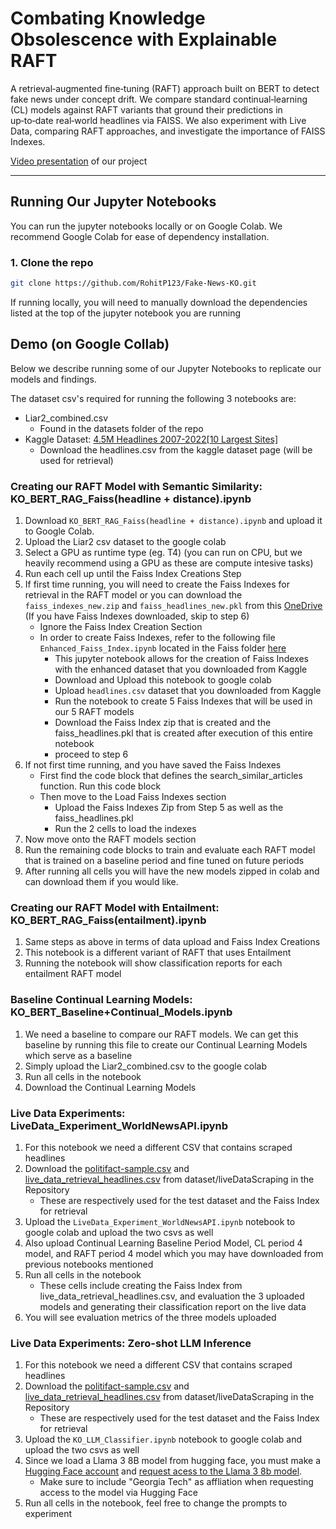 # Combating Knowledge Obsolescence with Explainable RAFT

A retrieval‑augmented fine‑tuning (RAFT) approach built on BERT to detect fake news under concept drift. We compare standard continual‑learning (CL) models against RAFT variants that ground their predictions in up‑to‑date real‑world headlines via FAISS. We also experiment with Live Data, comparing RAFT approaches, and investigate the importance of FAISS Indexes.

[Video presentation](https://www.youtube.com/watch?v=iJRgj5-gUAc) of our project

---

## Running Our Jupyter Notebooks

You can run the jupyter notebooks locally or on Google Colab. We recommend Google Colab for ease of dependency installation.

### 1. Clone the repo
```bash
git clone https://github.com/RohitP123/Fake-News-KO.git
```
If running locally, you will need to manually download the dependencies listed at the top of the jupyter notebook you are running

## Demo (on Google Collab)

Below we describe running some of our Jupyter Notebooks to replicate our models and findings.

The dataset csv's required for running the following 3 notebooks are:
- Liar2_combined.csv
  - Found in the datasets folder of the repo
- Kaggle Dataset: [4.5M Headlines 2007-2022[10 Largest Sites]](https://www.kaggle.com/datasets/jordankrishnayah/45m-headlines-from-2007-2022-10-largest-sites/data?select=is_available.csv)
  - Download the headlines.csv from the kaggle dataset page (will be used for retrieval)

### Creating our RAFT Model with Semantic Similarity: KO_BERT_RAG_Faiss(headline + distance).ipynb
1. Download `KO_BERT_RAG_Faiss(headline + distance).ipynb` and upload it to Google Colab.
2. Upload the Liar2 csv dataset to the google colab
3. Select a GPU as runtime type (eg. T4) (you can run on CPU, but we heavily recommend using a GPU as these are compute intesive tasks)
4. Run each cell up until the Faiss Index Creations Step
5. If first time running, you will need to create the Faiss Indexes for retrieval in the RAFT model or you can download the `faiss_indexes_new.zip` and `faiss_headlines_new.pkl` from this [OneDrive](https://gtvault-my.sharepoint.com/:f:/g/personal/rpatil73_gatech_edu/EqOQFqN11yJLt9gyjwH51a4BOELilGgtITOHWIdjZb8JRg?e=soyFko) (If you have Faiss Indexes downloaded, skip to step 6)
    - Ignore the Faiss Index Creation Section
    - In order to create Faiss Indexes, refer to the following file `Enhanced_Faiss_Index.ipynb` located in the Faiss folder [here](https://github.com/RohitP123/Fake-News-KO/blob/main/Faiss/Enhanced_Faiss_Index.ipynb)
      - This jupyter notebook allows for the creation of Faiss Indexes with the enhanced dataset that you downloaded from Kaggle
      - Download and Upload this notebook to google colab
      - Upload `headlines.csv` dataset that you downloaded from Kaggle
      - Run the notebook to create 5 Faiss Indexes that will be used in our 5 RAFT models
      - Download the Faiss Index zip that is created and the faiss_headlines.pkl that is created after execution of this entire notebook
      - proceed to step 6
6. If not first time running, and you have saved the Faiss Indexes
    - First find the code block that defines the search_similar_articles function. Run this code block
    - Then move to the Load Faiss Indexes section
      - Upload the Faiss Indexes Zip from Step 5 as well as the faiss_headlines.pkl
      - Run the 2 cells to load the indexes
7. Now move onto the RAFT models section
8. Run the remaining code blocks to train and evaluate each RAFT model that is trained on a baseline period and fine tuned on future periods
9. After running all cells you will have the new models zipped in colab and can download them if you would like.


### Creating our RAFT Model with Entailment: KO_BERT_RAG_Faiss(entailment).ipynb
1. Same steps as above in terms of data upload and Faiss Index Creations
2. This notebook is a different variant of RAFT that uses Entailment
3. Running the notebook will show classification reports for each entailment RAFT model

### Baseline Continual Learning Models: KO_BERT_Baseline+Continual_Models.ipynb
1. We need a baseline to compare our RAFT models. We can get this baseline by running this file to create our Continual Learning Models which serve as a baseline
2. Simply upload the Liar2_combined.csv to the google colab
3. Run all cells in the notebook
4. Download the Continual Learning Models

### Live Data Experiments: LiveData_Experiment_WorldNewsAPI.ipynb
1. For this notebook we need a different CSV that contains scraped headlines
2. Download the [politifact-sample.csv](https://github.com/RohitP123/Fake-News-KO/blob/main/dataset/liveDataScraping/politifact-sample.csv) and [live_data_retrieval_headlines.csv](https://github.com/RohitP123/Fake-News-KO/blob/main/dataset/liveDataScraping/live_data_retrieval_headlines.csv) from dataset/liveDataScraping in the Repository
    - These are respectively used for the test dataset and the Faiss Index for retrieval
3. Upload the `LiveData_Experiment_WorldNewsAPI.ipynb` notebook to google colab and upload the two csvs as well
4. Also upload Continual Learning Baseline Period Model, CL period 4 model, and RAFT period 4 model which you may have downloaded from previous notebooks mentioned
5. Run all cells in the notebook
    - These cells include creating the Faiss Index from live_data_retrieval_headlines.csv, and evaluation the 3 uploaded models and generating their classification report on the live data
6. You will see evaluation metrics of the three models uploaded

### Live Data Experiments: Zero-shot LLM Inference 
1. For this notebook we need a different CSV that contains scraped headlines
2. Download the [politifact-sample.csv](https://github.com/RohitP123/Fake-News-KO/blob/main/dataset/liveDataScraping/politifact-sample.csv) and [live_data_retrieval_headlines.csv](https://github.com/RohitP123/Fake-News-KO/blob/main/dataset/liveDataScraping/live_data_retrieval_headlines.csv) from dataset/liveDataScraping in the Repository
    - These are respectively used for the test dataset and the Faiss Index for retrieval
3. Upload the `KO_LLM_Classifier.ipynb` notebook to google colab and upload the two csvs as well
4. Since we load a Llama 3 8B model from hugging face, you must make a [Hugging Face account](https://huggingface.co/) and [request acess to the Llama 3 8b model](https://huggingface.co/meta-llama/Llama-3.1-8B-Instruct/discussions/142).
    - Make sure to include "Georgia Tech" as affliation when requesting access to the model via Hugging Face
5. Run all cells in the notebook, feel free to change the prompts to experiment 
